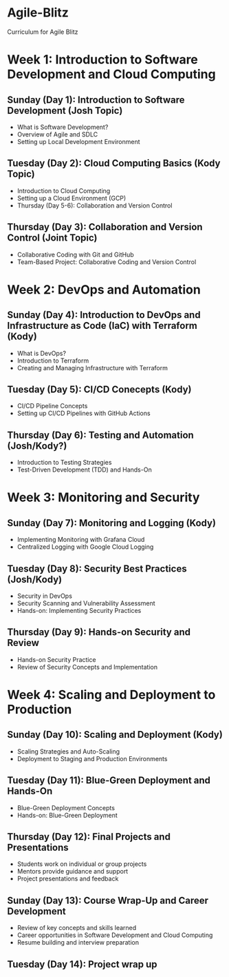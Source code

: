 # Agile-Blitz
Curriculum for Agile Blitz

# Week 1: Introduction to Software Development and Cloud Computing

## Sunday (Day 1): Introduction to Software Development (Josh Topic)

  -  What is Software Development?
  - Overview of Agile and SDLC
  - Setting up Local Development Environment
    
## Tuesday (Day 2): Cloud Computing Basics (Kody Topic)

  - Introduction to Cloud Computing
  - Setting up a Cloud Environment (GCP)
  - Thursday (Day 5-6): Collaboration and Version Control

## Thursday (Day 3): Collaboration and Version Control (Joint Topic)

  - Collaborative Coding with Git and GitHub
  - Team-Based Project: Collaborative Coding and Version Control
    
# Week 2: DevOps and Automation

## Sunday (Day 4): Introduction to DevOps and Infrastructure as Code (IaC) with Terraform (Kody)

  - What is DevOps?
  - Introduction to Terraform
  - Creating and Managing Infrastructure with Terraform

    
## Tuesday (Day 5): CI/CD Conecepts (Kody)

  - CI/CD Pipeline Concepts
  - Setting up CI/CD Pipelines with GitHub Actions
    
## Thursday (Day 6): Testing and Automation (Josh/Kody?)

  - Introduction to Testing Strategies
  - Test-Driven Development (TDD) and Hands-On
    
# Week 3: Monitoring and Security

## Sunday (Day 7): Monitoring and Logging (Kody)

  - Implementing Monitoring with Grafana Cloud
  - Centralized Logging with Google Cloud Logging

## Tuesday (Day 8): Security Best Practices (Josh/Kody)

  - Security in DevOps
  - Security Scanning and Vulnerability Assessment
  - Hands-on: Implementing Security Practices
    
## Thursday (Day 9): Hands-on Security and Review

  - Hands-on Security Practice
  - Review of Security Concepts and Implementation
    
# Week 4: Scaling and Deployment to Production

## Sunday (Day 10): Scaling and Deployment (Kody)

  - Scaling Strategies and Auto-Scaling
  - Deployment to Staging and Production Environments
    
## Tuesday (Day 11): Blue-Green Deployment and Hands-On

  - Blue-Green Deployment Concepts
  - Hands-on: Blue-Green Deployment
    
## Thursday (Day 12): Final Projects and Presentations

  - Students work on individual or group projects
  - Mentors provide guidance and support
  - Project presentations and feedback
    
## Sunday (Day 13): Course Wrap-Up and Career Development

  - Review of key concepts and skills learned
  - Career opportunities in Software Development and Cloud Computing
  - Resume building and interview preparation
    
## Tuesday (Day 14): Project wrap up
